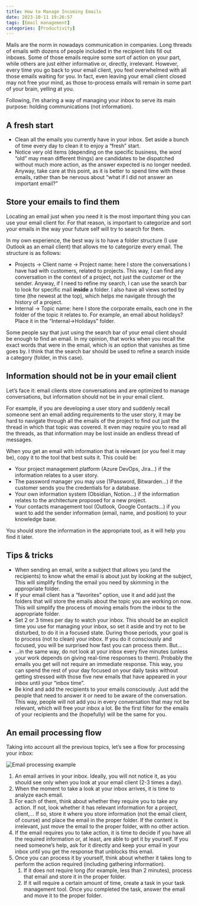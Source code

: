 ```yaml
---
title: How to Manage Incoming Emails
date: 2023-10-11 19:26:57
tags: [Email management]
categories: [Productivity]
---
```


Mails are the norm in nowadays communication in companies. Long threads of emails with dozens of people included in the recipient lists fill out inboxes. Some of those emails require some sort of action on your part, while others are just either informative or, directly, irrelevant. However, every time you go back to your email client, you feel overwhelmed with all those emails waiting for you. In fact, even leaving your email client closed may not free your mind, as those to-process emails will remain in some part of your brain, yelling at you.

Following, I’m sharing a way of managing your inbox to serve its main purpose: holding communications (not information).

## A fresh start

- Clean all the emails you currently have in your inbox. Set aside a bunch of time every day to clean it to enjoy a “fresh” start.
- Notice very old items (depending on the specific business, the word “old” may mean different things) are candidates to be dispatched without much more action, as the answer expected is no longer needed. Anyway, take care at this point, as it is better to spend time with these emails, rather than be nervous about “what if I did not answer an important email?”

## Store your emails to find them

Locating an email just when you need it is the most important thing you can use your email client for. For that reason, is important to categorize and sort your emails in the way your future self will try to search for them.

In my own experience, the best way is to have a folder structure (I use Outlook as an email client) that allows me to categorize every email. The structure is as follows:

- Projects -> Client name -> Project name: here I store the conversations I have had with customers, related to projects. This way, I can find any conversation in the context of a project, not just the customer or the sender. Anyway, if I need to refine my search, I can use the search bar to look for specific mail **inside** a folder. I also have all views sorted by time (the newest at the top), which helps me navigate through the history of a project.
- Internal -> Topic name: here I store the corporate emails, each one in the folder of the topic it relates to. For example, an email about holidays? Place it in the “Internal->Holidays” folder.

Some people say that just using the search bar of your email client should be enough to find an email. In my opinion, that works when you recall the exact words that were in the email, which is an option that vanishes as time goes by. I think that the search bar should be used to refine a search inside a category (folder, in this case).

## Information should not be in your email client

Let’s face it: email clients store conversations and are optimized to manage conversations, but information should not be in your email client.

For example, if you are developing a user story and suddenly recall someone sent an email adding requirements to the user story, it may be hard to navigate through all the emails of the project to find out just the thread in which that topic was covered. It even may require you to read all the threads, as that information may be lost inside an endless thread of messages.

When you get an email with information that is relevant (or you feel it may be), copy it to the tool that best suits it. This could be:

- Your project management platform (Azure DevOps, Jira…) if the information relates to a user story.
- The password manager you may use (1Password, Bitwarden…) if the customer sends you the credentials for a database.
- Your own information system (Obsidian, Notion…) if the information relates to the architecture proposed for a new project.
- Your contacts management tool (Outlook, Google Contacts…) if you want to add the sender information (email, name, and position) to your knowledge base.

You should store the information in the appropriate tool, as it will help you find it later.

## Tips & tricks

- When sending an email, write a subject that allows you (and the recipients) to know what the email is about just by looking at the subject, This will simplify finding the email you need by skimming in the appropriate folder.
- If your email client has a “favorites” option, use it and add just the folders that will store the emails about the topic you are working on now. This will simplify the process of moving emails from the inbox to the appropriate folder.
- Set 2 or 3 times per day to watch your inbox. This should be an explicit time you use for managing your inbox, so set it aside and try not to be disturbed, to do it in a focused state. During those periods, your goal is to process (not to clean) your inbox. If you do it consciously and focused, you will be surprised how fast you can process them. But…
- …in the same way, do not look at your inbox every five minutes (unless your work depends on giving real-time responses to them). Probably the emails you get will not require an immediate response. This way, you can spend the rest of your day focused on your daily tasks without getting stressed with those five new emails that have appeared in your inbox until your “inbox time”.
- Be kind and add the recipients to your emails consciously. Just add the people that need to answer it or need to be aware of the conversation. This way, people will not add you in every conversation that may not be relevant, which will free your inbox a lot. Be the first filter for the emails of your recipients and the (hopefully) will be the same for you.

## An email processing flow

Taking into account all the previous topics, let’s see a flow for processing your inbox:

![Email processing example](2023-10-11-how-to-manage-incoming-emails/email-processing.webp)

1. An email arrives in your inbox. Ideally, you will not notice it, as you should see only when you look at your email client (2-3 times a day).
2. When the moment to take a look at your inbox arrives, it is time to analyze each email.
3. For each of them, think about whether they require you to take any action. If not, look whether it has relevant information for a project, client,… If so, store it where you store information (not the email client, of course) and place the email in the proper folder. If the content is irrelevant, just move the email to the proper folder, with no other action.
4. If the email requires you to take action, it is time to decide if you have all the required information or, at least, are able to get it by yourself. If you need someone’s help, ask for it directly and keep your email in your inbox until you get the response that unblocks this email.
5. Once you can process it by yourself, think about whether it takes long to perform the action required (including gathering information).
   1. If it does not require long (for example, less than 2 minutes), process that email and store it in the proper folder.
   2. If it will require a certain amount of time, create a task in your task management tool. Once you completed the task, answer the email and move it to the proper folder.
